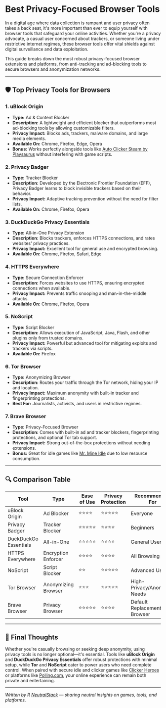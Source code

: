 # Best Privacy-Focused Browser Tools

In a digital age where data collection is rampant and user privacy often takes a back seat, it's more important than ever to equip yourself with browser tools that safeguard your online activities. Whether you're a privacy advocate, a casual user concerned about trackers, or someone living under restrictive internet regimes, these browser tools offer vital shields against digital surveillance and data exploitation.

This guide breaks down the most robust privacy-focused browser extensions and platforms, from anti-tracking and ad-blocking tools to secure browsers and anonymization networks.

---

## 🛡️ Top Privacy Tools for Browsers

### 1. **uBlock Origin**
- **Type:** Ad & Content Blocker
- **Description:** A lightweight and efficient blocker that outperforms most ad-blocking tools by allowing customizable filters.
- **Privacy Impact:** Blocks ads, trackers, malware domains, and large media elements.
- **Available On:** Chrome, Firefox, Edge, Opera
- **Bonus:** Works perfectly alongside tools like [Auto Clicker Steam by Playsaurus](https://store.steampowered.com/app/1175460/Auto_Clicker/) without interfering with game scripts.

### 2. **Privacy Badger**
- **Type:** Tracker Blocker
- **Description:** Developed by the Electronic Frontier Foundation (EFF), Privacy Badger learns to block invisible trackers based on their behavior.
- **Privacy Impact:** Adaptive tracking prevention without the need for filter lists.
- **Available On:** Chrome, Firefox, Opera

### 3. **DuckDuckGo Privacy Essentials**
- **Type:** All-in-One Privacy Extension
- **Description:** Blocks trackers, enforces HTTPS connections, and rates websites' privacy practices.
- **Privacy Impact:** Excellent tool for general use and encrypted browsing.
- **Available On:** Chrome, Firefox, Safari, Edge

### 4. **HTTPS Everywhere**
- **Type:** Secure Connection Enforcer
- **Description:** Forces websites to use HTTPS, ensuring encrypted connections when available.
- **Privacy Impact:** Prevents traffic snooping and man-in-the-middle attacks.
- **Available On:** Chrome, Firefox, Opera

### 5. **NoScript**
- **Type:** Script Blocker
- **Description:** Allows execution of JavaScript, Java, Flash, and other plugins only from trusted domains.
- **Privacy Impact:** Powerful but advanced tool for mitigating exploits and trackers via scripts.
- **Available On:** Firefox

### 6. **Tor Browser**
- **Type:** Anonymizing Browser
- **Description:** Routes your traffic through the Tor network, hiding your IP and location.
- **Privacy Impact:** Maximum anonymity with built-in tracker and fingerprinting protections.
- **Best For:** Journalists, activists, and users in restrictive regimes.

### 7. **Brave Browser**
- **Type:** Privacy-Focused Browser
- **Description:** Comes with built-in ad and tracker blockers, fingerprinting protections, and optional Tor tab support.
- **Privacy Impact:** Strong out-of-the-box protections without needing extensions.
- **Bonus:** Great for idle games like [Mr. Mine Idle](https://playsaurus.com/mr-mine/) due to low resource consumption.

---

## 🔍 Comparison Table

| Tool                     | Type                  | Ease of Use | Privacy Protection | Recommended For                |
|--------------------------|-----------------------|-------------|--------------------|--------------------------------|
| uBlock Origin            | Ad Blocker            | ⭐⭐⭐⭐        | ⭐⭐⭐⭐⭐              | Everyone                       |
| Privacy Badger           | Tracker Blocker       | ⭐⭐⭐⭐⭐       | ⭐⭐⭐⭐               | Beginners                      |
| DuckDuckGo Essentials    | All-in-One            | ⭐⭐⭐⭐⭐       | ⭐⭐⭐⭐               | General Users                  |
| HTTPS Everywhere         | Encryption Enforcer   | ⭐⭐⭐⭐        | ⭐⭐⭐⭐               | All Browsing                   |
| NoScript                 | Script Blocker        | ⭐⭐          | ⭐⭐⭐⭐⭐              | Advanced Users                 |
| Tor Browser              | Anonymizing Browser   | ⭐⭐⭐         | ⭐⭐⭐⭐⭐              | High-Privacy/Anonymity Needs  |
| Brave Browser            | Privacy Browser       | ⭐⭐⭐⭐⭐       | ⭐⭐⭐⭐               | Default Replacement Browser   |

---

## 🎯 Final Thoughts

Whether you're casually browsing or seeking deep anonymity, using privacy tools is no longer optional—it's essential. Tools like **uBlock Origin** and **DuckDuckGo Privacy Essentials** offer robust protections with minimal setup, while **Tor** and **NoScript** cater to power users who need complete control. When paired with secure idle and clicker games like [Clicker Heroes](https://www.clickerheroes.com/) or platforms like [Polling.com](https://polling.com), your online experience can remain both private and entertaining.

---

*Written by R [NeutralStack](https://github.com/neutralstack) — sharing neutral insights on games, tools, and platforms.*
